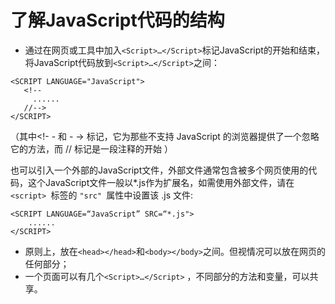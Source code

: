 # 了解JavaScript代码的结构
- 通过在网页或工具中加入`<Script>…</Script>`标记JavaScript的开始和结束，将JavaScript代码放到`<Script>…</Script>`之间：

```
<SCRIPT LANGUAGE="JavaScript">
   <!--
     ......
   //-->
</SCRIPT>	                 
```		

（其中<!- - 和 - -> 标记，它为那些不支持 JavaScript 的浏览器提供了一个忽略它的方法，而 // 标记是一段注释的开始 ）		

也可以引入一个外部的JavaScript文件，外部文件通常包含被多个网页使用的代码，这个JavaScript文件一般以*.js作为扩展名，如需使用外部文件，请在 `<script> `标签的 `"src" `属性中设置该 .js 文件:

```
<SCRIPT LANGUAGE=“JavaScript” SRC=“*.js">
    ......
</SCRIPT>
```	

- 原则上，放在`<head></head>`和`<body></body>`之间。但视情况可以放在网页的任何部分；
- 一个页面可以有几个`<Script>…</Script>` ，不同部分的方法和变量，可以共享。
